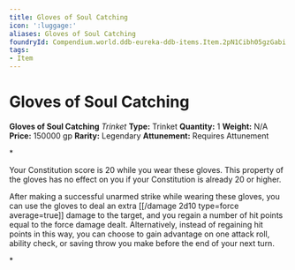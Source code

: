 ```yaml
---
title: Gloves of Soul Catching
icon: ':luggage:'
aliases: Gloves of Soul Catching
foundryId: Compendium.world.ddb-eureka-ddb-items.Item.2pN1Cibh05gzGabi
tags:
- Item
---
```


# Gloves of Soul Catching

**Gloves of Soul Catching**
_Trinket_
**Type:** Trinket
**Quantity:** 1
**Weight:** N/A
**Price:** 150000 gp
**Rarity:** Legendary
**Attunement:** Requires Attunement

*<p>Your Constitution score is 20 while you wear these gloves. This property of the gloves has no effect on you if your Constitution is already 20 or higher.

After making a successful unarmed strike while wearing these gloves, you can use the gloves to deal an extra  [[/damage 2d10 type=force average=true]] damage to the target, and you regain a number of hit points equal to the force damage dealt. Alternatively, instead of regaining hit points in this way, you can choose to gain advantage on one attack roll, ability check, or saving throw you make before the end of your next turn.</p>*